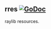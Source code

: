 ## rres [![GoDoc](https://godoc.org/github.com/MattSwanson/raylib-go/rres?status.svg)](https://godoc.org/github.com/MattSwanson/raylib-go/rres)

raylib resources.
